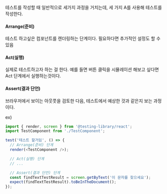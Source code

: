 테스트를 작성할 때 일반적으로 세가지 과정을 거치는데,
세 가지 A를 사용해 테스트를 작성한다.

#### Arrange(준비)

테스트 하고싶은 컴포넌트를 렌더링하는 단계이다.
필요하다면 추가적인 설정도 할 수 있음

#### Act(실행)

실제로 테스트하고자 하는 걸 한다.
예를 들면 버튼 클릭을 시뮬레이션 해보고 싶다면 Act 단계에서 실행하는것이다.

#### Assert(결과 단언)

브라우저에서 보이는 아웃풋을 검토한 다음, 테스트에서 예상한 것과 같은지 보는 과정이다.

ex)

```javascript
import { render, screen } from '@testing-library/react';
import TestComponent from './TestComponent';

test('테스트 할거임', () => {
  // Arrange(준비) 단계
  render(<TestComponent />);

  // Act(실행) 단계
  // ...

  // Assert(결과 단언) 단계
  const findTextTestResult = screen.getByText('이 문자를 찾으세요');
  expect(findTextTestResult).toBeInTheDocument();
});
```
